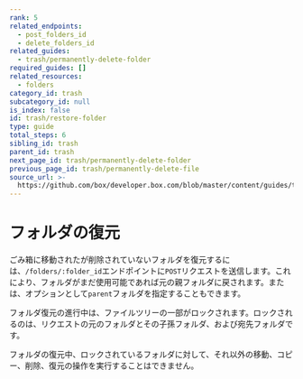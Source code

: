 ```yaml
---
rank: 5
related_endpoints:
  - post_folders_id
  - delete_folders_id
related_guides:
  - trash/permanently-delete-folder
required_guides: []
related_resources:
  - folders
category_id: trash
subcategory_id: null
is_index: false
id: trash/restore-folder
type: guide
total_steps: 6
sibling_id: trash
parent_id: trash
next_page_id: trash/permanently-delete-folder
previous_page_id: trash/permanently-delete-file
source_url: >-
  https://github.com/box/developer.box.com/blob/master/content/guides/trash/restore-folder.md
---
```

# フォルダの復元

ごみ箱に移動されたが削除されていないフォルダを復元するには、`/folders/:folder_id`エンドポイントに`POST`リクエストを送信します。これにより、フォルダがまだ使用可能であれば元の親フォルダに戻されます。または、オプションとして`parent`フォルダを指定することもできます。

<Samples id="post_folders_id">

</Samples>

<Message warning>

フォルダ復元の進行中は、ファイルツリーの一部がロックされます。ロックされるのは、リクエストの元のフォルダとその子孫フォルダ、および宛先フォルダです。

フォルダの復元中、ロックされているフォルダに対して、それ以外の移動、コピー、削除、復元の操作を実行することはできません。

</Message>
